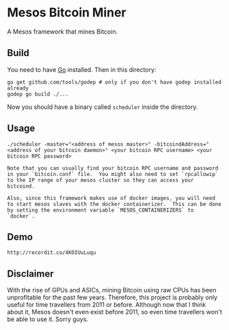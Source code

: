 # Mesos Bitcoin Miner

A Mesos framework that mines Bitcoin.

## Build

You need to have [Go](http://golang.org/) installed.  Then in this directory:

    go get github.com/tools/godep # only if you don't have godep installed already
    godep go build ./...

Now you should have a binary called `scheduler` inside the directory.

## Usage

    ./scheduler -master="<address of mesos master>" -bitcoindAddress="<address of your bitcoin daemon>" <your bitcoin RPC username> <your bitcoin RPC password>

    Note that you can usually find your bitcoin RPC username and password in your `bitcoin.conf` file.  You might also need to set `rpcallowip` to the IP range of your mesos cluster so they can access your bitcoind.

    Also, since this framework makes use of docker images, you will need to start mesos slaves with the docker containerizer.  This can be done by setting the environment variable `MESOS_CONTAINERIZERS` to `docker`.

## Demo
    http://recordit.co/4KOIUuLuqu

## Disclaimer

With the rise of GPUs and ASICs, mining Bitcoin using raw CPUs has been unprofitable for the past few years.  Therefore, this project is probably only useful for time travellers from 2011 or before.  Although now that I think about it, Mesos doesn't even exist before 2011, so even time travellers won't be able to use it.  Sorry guys.
